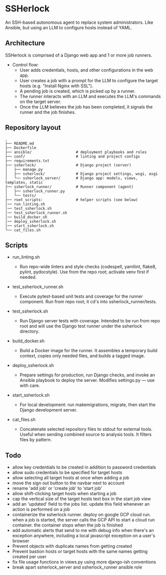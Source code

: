 # SSHerlock

An SSH-based autonomous agent to replace system administrators.
Like Ansible, but using an LLM to configure hosts instead of YAML.

## Architecture

SSHerlock is comprised of a Django web app and 1 or more job runners.

- Control flow:
  - User adds credentials, hosts, and other configurations in the web app.
  - User creates a job with a prompt for the LLM to configure the target hosts (e.g. "Install Nginx with SSL").
  - A pending job is created, which is picked up by a runner.
  - The runner interacts with an LLM and executes the LLM's commands on the target server.
  - Once the LLM believes the job has been completed, it signals the runner and the job finishes.

## Repository layout
```
.
├── README.md
├── Dockerfile
├── ansible/                    # deployment playbooks and roles
├── conf/                       # linting and project configs
├── requirements.txt
├── ssherlock/                  # Django project (server)
│   ├── manage.py
│   ├── ssherlock/              # Django project settings, wsgi, asgi
│   └── ssherlock_server/       # Django app: models, views, templates, static
├── ssherlock_runner/           # Runner component (agent)
│   ├── ssherlock_runner.py
│   └── tests/
├── root scripts:               # helper scripts (see below)
│── run_linting.sh
│── test_ssherlock.sh
│── test_ssherlock_runner.sh
│── build_docker.sh
│── deploy_ssherlock.sh
│── start_ssherlock.sh
└── cat_files.sh
```

## Scripts

- run_linting.sh
  - Run repo-wide linters and style checks (codespell, yamllint, flake8,
  pylint, pydocstyle). Use from the repo root; activate venv first if needed.

- test_ssherlock_runner.sh
  - Execute pytest-based unit tests and coverage for the runner
  component. Run from repo root; it cd's into ssherlock_runner/tests.

- test_ssherlock.sh
  - Run Django server tests with coverage. Intended to be run from repo
  root and will use the Django test runner under the ssherlock directory.

- build_docker.sh
  - Build a Docker image for the runner. It assembles a temporary build
  context, copies only needed files, and builds a tagged image.

- deploy_ssherlock.sh
  - Prepare settings for production, run Django checks, and invoke an
  Ansible playbook to deploy the server. Modifies settings.py — use with care.

- start_ssherlock.sh
  - For local development: run makemigrations, migrate, then start the
  Django development server.

- cat_files.sh
  - Concatenate selected repository files to stdout for external tools.
  Useful when sending combined source to analysis tools. It filters files by
  pattern.

## Todo

- allow key credentials to be created in addition to password credentials
- allow sudo credentials to be specified for target hosts
- allow selecting all target hosts at once when adding a job
- move the sign out button to the navbar next to account
- rename 'add job' or 'create job' to 'start job'
- allow shift-clicking target hosts when starting a job
- cap the vertical size of the target hosts text box in the start job view
- add an 'updated' field to the jobs list. update this field whenever an action is performed on a job
- containerize the ssherlock runner. deploy on google GCP cloud run. when a job is started, the server calls the GCP API to start a cloud run container. the container stops when the job is finished
- add automatic alerts that send to me with debug info when there's an exception anywhere, including a local javascript exception on a user's browser
- Prevent objects with duplicate names from getting created
- Prevent bastion hosts or target hosts with the same names getting created per user
- fix file usage functions in views.py using more django-ish conventions
- break apart ssherlock_server and ssherlock_runner ansible role
